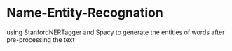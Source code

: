 # Name-Entity-Recognation
using StanfordNERTagger and Spacy to generate the entities of words after pre-processing the text
